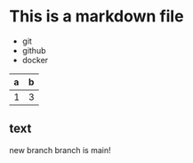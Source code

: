 # This is a markdown file

- git
- github
- docker

|a|b|
|:-|-|
|1|3|

## text

new branch
branch is main!